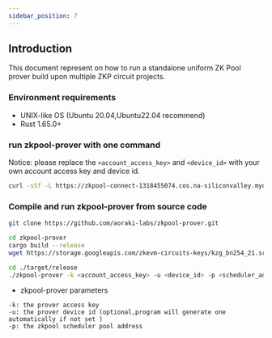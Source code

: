 ```yaml
---
sidebar_position: 7
---
```


## Introduction

This document represent on how to run a standalone uniform ZK Pool prover build upon multiple ZKP circuit projects. 

### Environment requirements

* UNIX-like OS (Ubuntu 20.04,Ubuntu22.04 recommend)
* Rust 1.65.0+

### run zkpool-prover with one command

Notice: please replace the `<account_access_key>` and `<device_id>` with your own account access key and device id.

```bash
curl -sSf -L https://zkpool-connect-1318455074.cos.na-siliconvalley.myqcloud.com/prover-client/join_zkpool_ubuntu-20.04_cpu.sh | sudo sh -s -- --access-key <account_access_key> --device-id <device_id>    
```


### Compile and run zkpool-prover from source code

```bash
git clone https://github.com/aoraki-labs/zkpool-prover.git

cd zkpool-prover
cargo build --release
wget https://storage.googleapis.com/zkevm-circuits-keys/kzg_bn254_21.srs -P ./target/release

cd ./target/release
./zkpool-prover -k <account_access_key> -u <device_id> -p <scheduler_address>
``` 

* zkpool-prover parameters
```
-k: the prover access key
-u: the prover device id (optional,program will generate one automatically if not set )
-p: the zkpool scheduler pool address
```



